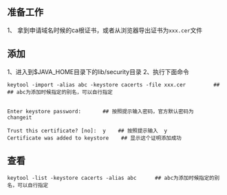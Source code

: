 ## 准备工作
1、 拿到申请域名时候的ca根证书，或者从浏览器导出证书为`xxx.cer`文件



## 添加
1、进入到$JAVA_HOME目录下的lib/security目录
2、执行下面命令
```
keytool -import -alias abc -keystore cacerts -file xxx.cer         ## ## abc为添加时候指定的别名，可以自行指定


Enter keystore password:       ## 按照提示输入密码，官方默认密码为   changeit

Trust this certificate? [no]:  y    ## 按照提示输入  y
Certificate was added to keystore    ## 显示这个证明添加成功
```

## 查看
```
keytool -list -keystore cacerts -alias abc      ## abc为添加时候指定的别名，可以自行指定
```